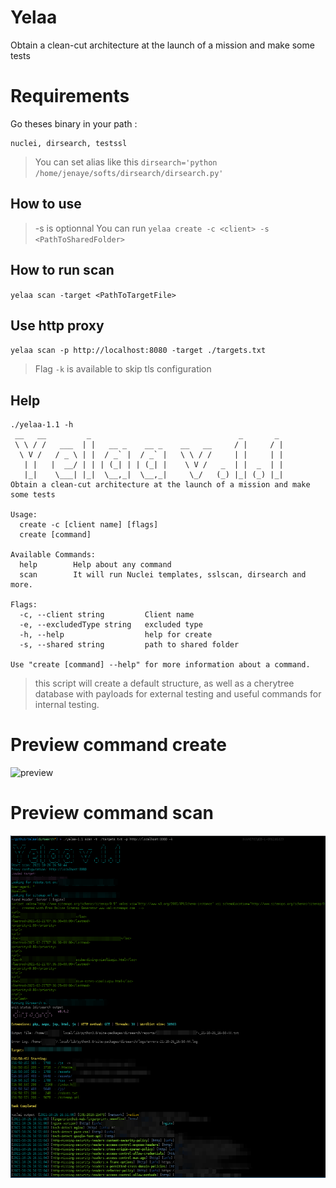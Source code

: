 # Yelaa

Obtain a clean-cut architecture at the launch of a mission and make some tests

# Requirements

Go theses binary in your path : 
```
nuclei, dirsearch, testssl
```


> You can set alias like this `dirsearch='python /home/jenaye/softs/dirsearch/dirsearch.py'` 

## How to use 
>-s is optionnal
You can run `yelaa create -c <client> -s <PathToSharedFolder>`

## How to run scan 

`yelaa scan -target <PathToTargetFile>`

## Use http proxy

`yelaa scan -p http://localhost:8080 -target ./targets.txt`

>Flag `-k` is available to skip tls configuration

## Help 

``` 
./yelaa-1.1 -h 
 __   __         _                                 _       _
 \ \ / /   ___  | |   __ _    __ _    __   __     / |     / |
  \ V /   / _ \ | |  / _` |  / _` |   \ \ / /     | |     | |
   | |   |  __/ | | | (_| | | (_| |    \ V /   _  | |  _  | |
   |_|    \___| |_|  \__,_|  \__,_|     \_/   (_) |_| (_) |_|
Obtain a clean-cut architecture at the launch of a mission and make some tests

Usage:
  create -c [client name] [flags]
  create [command]

Available Commands:
  help        Help about any command
  scan        It will run Nuclei templates, sslscan, dirsearch and more.

Flags:
  -c, --client string         Client name
  -e, --excludedType string   excluded type
  -h, --help                  help for create
  -s, --shared string         path to shared folder

Use "create [command] --help" for more information about a command.

``` 

>this script will create a default structure, as well as a cherytree database with payloads for external testing and useful commands for internal testing.

# Preview command create

![preview](img/preview.png)

# Preview command scan 

![pou](img/preview-scan.png)
